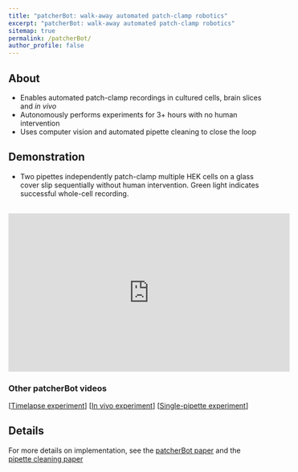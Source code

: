 ```yaml
---
title: "patcherBot: walk-away automated patch-clamp robotics"
excerpt: "patcherBot: walk-away automated patch-clamp robotics"
sitemap: true
permalink: /patcherBot/
author_profile: false
---
```


## About
 - Enables automated patch-clamp recordings in cultured cells, brain slices and *in vivo*
 - Autonomously performs experiments for 3+ hours with no human intervention
 - Uses computer vision and automated pipette cleaning to close the loop

## Demonstration

* Two pipettes independently patch-clamp multiple HEK cells on a glass cover slip sequentially without human intervention. Green light indicates successful whole-cell recording.

<br />
<iframe width="560" height="315" src="https://www.youtube.com/embed/nqFYfrU-XBE" title="YouTube video player" frameborder="0" allow="accelerometer; autoplay; clipboard-write; encrypted-media; gyroscope; picture-in-picture" allowfullscreen></iframe>
<br />

### Other patcherBot videos
[[Timelapse experiment](https://www.youtube.com/watch?v=CGZxwwHRhpE)]
[[In vivo experiment](https://www.youtube.com/watch?v=CGZxwwHRhpE)]
[[Single-pipette experiment](https://www.youtube.com/watch?v=CGZxwwHRhpE)]

## Details

For more details on implementation, see the [patcherBot paper](https://iopscience.iop.org/article/10.1088/1741-2552/ab1834) and the [pipette cleaning paper](https://www.nature.com/articles/srep35001)